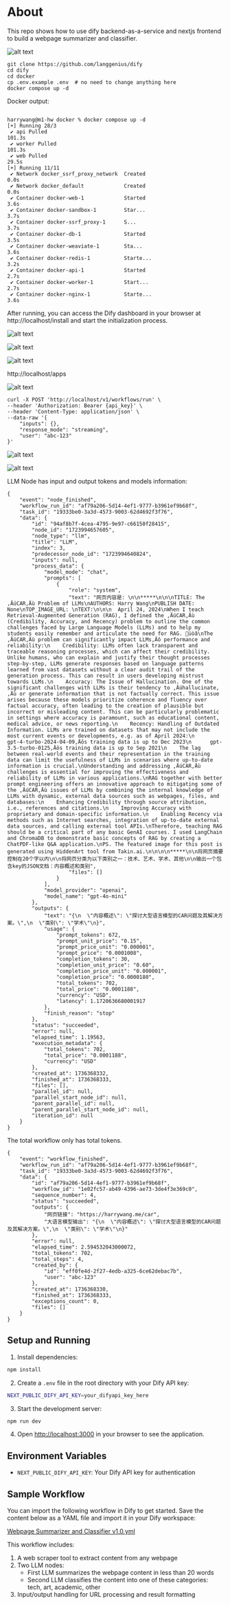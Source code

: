 # About
This repo shows how to use dify backend-as-a-service and nextjs frontend to build a webpage summarizer and classifier.

![alt text](<Screenshot 2025-01-08 at 6.40.01 PM.png>)


```
git clone https://github.com/langgenius/dify
cd dify
cd docker
cp .env.example .env  # no need to change anything here
docker compose up -d
```

Docker output:

```

harrywang@m1-hw docker % docker compose up -d
[+] Running 28/3
 ✔ api Pulled                                                            101.3s
 ✔ worker Pulled                                                         101.3s
 ✔ web Pulled                                                             29.5s
[+] Running 11/11
 ✔ Network docker_ssrf_proxy_network  Created                              0.0s
 ✔ Network docker_default             Created                              0.0s
 ✔ Container docker-web-1             Started                              3.6s
 ✔ Container docker-sandbox-1         Star...                              3.7s
 ✔ Container docker-ssrf_proxy-1      S...                                 3.7s
 ✔ Container docker-db-1              Started                              3.5s
 ✔ Container docker-weaviate-1        Sta...                               3.6s
 ✔ Container docker-redis-1           Starte...                            3.2s
 ✔ Container docker-api-1             Started                              2.7s
 ✔ Container docker-worker-1          Start...                             2.7s
 ✔ Container docker-nginx-1           Starte...                            3.6s

```
 After running, you can access the Dify dashboard in your browser at http://localhost/install and start the initialization process.

![alt text](<Screenshot 2025-01-08 at 10.50.41 AM.png>)

![alt text](<Screenshot 2025-01-08 at 10.50.58 AM.png>)

![alt text](<Screenshot 2025-01-08 at 10.51.56 AM.png>)


http://localhost/apps

![alt text](<Screenshot 2025-01-08 at 3.40.52 PM.png>)

```
curl -X POST 'http://localhost/v1/workflows/run' \
--header 'Authorization: Bearer {api_key}' \
--header 'Content-Type: application/json' \
--data-raw '{
    "inputs": {},
    "response_mode": "streaming",
    "user": "abc-123"
}'

```

![alt text](<Screenshot 2025-01-08 at 3.38.27 PM.png>)

![alt text](<Screenshot 2025-01-08 at 3.39.00 PM.png>)


LLM Node has input and output tokens and models information:

```
{
    "event": "node_finished",
    "workflow_run_id": "af79a206-5d14-4ef1-9777-b3961ef9b68f",
    "task_id": "19333be0-3a3d-4573-9003-62d4692f3f76",
    "data": {
        "id": "94af8b7f-4cea-4795-9e97-c66150f28415",
        "node_id": "1723994657605",
        "node_type": "llm",
        "title": "LLM",
        "index": 3,
        "predecessor_node_id": "1723994640824",
        "inputs": null,
        "process_data": {
            "model_mode": "chat",
            "prompts": [
                {
                    "role": "system",
                    "text": "网页内容是: \n\n*****\n\n\nTITLE: The ‚ÄúCAR‚Äù Problem of LLMs\nAUTHORS: Harry Wang\nPUBLISH DATE: None\nTOP_IMAGE_URL: \nTEXT:\n\n\n  April 24, 2024\nWhen I teach Retrieval-Augmented Generation (RAG), I defined the ‚ÄúCAR‚Äù (Credibility, Accuracy, and Recency) problem to outline the common challenges faced by Large Language Models (LLMs) and to help my students easily remember and articulate the need for RAG. üòâ\nThe ‚ÄúCAR‚Äù problem can significantly impact LLMs‚Äô performance and reliability:\n    Credibility: LLMs often lack transparent and traceable reasoning processes, which can affect their credibility. Unlike humans, who can explain and justify their thought processes step-by-step, LLMs generate responses based on language patterns learned from vast datasets without a clear audit trail of the generation process. This can result in users developing mistrust towards LLMs.\n    Accuracy: The Issue of Hallucination. One of the significant challenges with LLMs is their tendency to ‚Äúhallucinate,‚Äù or generate information that is not factually correct. This issue arises because these models prioritize coherence and fluency over factual accuracy, often leading to the creation of plausible but incorrect or misleading content. This can be particularly problematic in settings where accuracy is paramount, such as educational content, medical advice, or news reporting.\n    Recency: Handling of Outdated Information. LLMs are trained on datasets that may not include the most current events or developments, e.g. as of April 2024:\n      gpt-4-turbo-2024-04-09‚Äôs training data is up to Dec 2023\n      gpt-3.5-turbo-0125‚Äôs training data is up to Sep 2021\n    The lag between real-world events and their representation in the training data can limit the usefulness of LLMs in scenarios where up-to-date information is crucial.\nUnderstanding and addressing ‚ÄúCAR‚Äù challenges is essential for improving the effectiveness and reliability of LLMs in various applications.\nRAG together with better prompt engineering offers an innovative approach to mitigating some of the ‚ÄúCAR‚Äù issues of LLMs by combining the internal knowledge of LLMs with dynamic, external data sources such as webpages, files, and databases:\n    Enhancing Credibility through source attribution, i.e., references and citations.\n    Improving Accuracy with proprietary and domain-specific information.\n    Enabling Recency via methods such as Internet searches, integration of up-to-date external data sources, and calling external tool APIs.\nTherefore, teaching RAG should be a critical part of any basic GenAI courses. I used LangChain and ChromaDB to demonstrate basic concepts of RAG by creating a ChatPDF-like Q&A application.\nPS. The featured image for this post is generated using HiddenArt tool from Takin.ai.\n\n\n\n*****\n\n将网页摘要控制在20个字以内\n\n将网页分类为以下类别之一：技术、艺术、学术、其他\n\n输出一个包含key的JSON文档：内容概述和类别",
                    "files": []
                }
            ],
            "model_provider": "openai",
            "model_name": "gpt-4o-mini"
        },
        "outputs": {
            "text": "{\n  \"内容概述\": \"探讨大型语言模型的CAR问题及其解决方案。\",\n  \"类别\": \"学术\"\n}",
            "usage": {
                "prompt_tokens": 672,
                "prompt_unit_price": "0.15",
                "prompt_price_unit": "0.000001",
                "prompt_price": "0.0001008",
                "completion_tokens": 30,
                "completion_unit_price": "0.60",
                "completion_price_unit": "0.000001",
                "completion_price": "0.0000180",
                "total_tokens": 702,
                "total_price": "0.0001188",
                "currency": "USD",
                "latency": 1.1720636680001917
            },
            "finish_reason": "stop"
        },
        "status": "succeeded",
        "error": null,
        "elapsed_time": 1.19563,
        "execution_metadata": {
            "total_tokens": 702,
            "total_price": "0.0001188",
            "currency": "USD"
        },
        "created_at": 1736368332,
        "finished_at": 1736368333,
        "files": [],
        "parallel_id": null,
        "parallel_start_node_id": null,
        "parent_parallel_id": null,
        "parent_parallel_start_node_id": null,
        "iteration_id": null
    }
}
```

The total workflow only has total tokens. 

```
{
    "event": "workflow_finished",
    "workflow_run_id": "af79a206-5d14-4ef1-9777-b3961ef9b68f",
    "task_id": "19333be0-3a3d-4573-9003-62d4692f3f76",
    "data": {
        "id": "af79a206-5d14-4ef1-9777-b3961ef9b68f",
        "workflow_id": "1e02fc57-ab49-4396-ae73-3de4f3e369c0",
        "sequence_number": 4,
        "status": "succeeded",
        "outputs": {
            "网页链接": "https://harrywang.me/car",
            "大语言模型输出": "{\n  \"内容概述\": \"探讨大型语言模型的CAR问题及其解决方案。\",\n  \"类别\": \"学术\"\n}"
        },
        "error": null,
        "elapsed_time": 2.594532043000072,
        "total_tokens": 702,
        "total_steps": 4,
        "created_by": {
            "id": "eff0fe4d-2f27-4edb-a325-6ce62debac7b",
            "user": "abc-123"
        },
        "created_at": 1736368330,
        "finished_at": 1736368333,
        "exceptions_count": 0,
        "files": []
    }
}
```

## Setup and Running

1. Install dependencies:
```bash
npm install
```

2. Create a `.env` file in the root directory with your Dify API key:
```bash
NEXT_PUBLIC_DIFY_API_KEY=your_difyapi_key_here
```

3. Start the development server:
```bash
npm run dev
```

4. Open [http://localhost:3000](http://localhost:3000) in your browser to see the application.

## Environment Variables

- `NEXT_PUBLIC_DIFY_API_KEY`: Your Dify API key for authentication

## Sample Workflow

You can import the following workflow in Dify to get started. Save the content below as a YAML file and import it in your Dify workspace:

[Webpage Summarizer and Classifier v1.0.yml](Webpage%20Summarizer%20and%20Classifier%20v1.0.yml)

This workflow includes:
1. A web scraper tool to extract content from any webpage
2. Two LLM nodes:
   - First LLM summarizes the webpage content in less than 20 words
   - Second LLM classifies the content into one of these categories: tech, art, academic, other
3. Input/output handling for URL processing and result formatting

